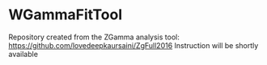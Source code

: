 # WGammaFitTool
Repository created from the ZGamma analysis tool: https://github.com/lovedeepkaursaini/ZgFull2016
Instruction will be shortly available
